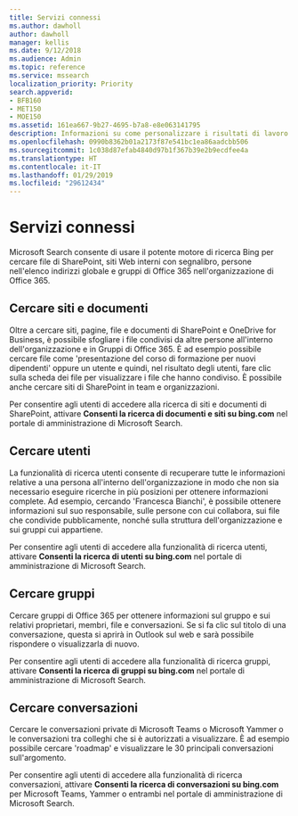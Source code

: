 ```yaml
---
title: Servizi connessi
ms.author: dawholl
author: dawholl
manager: kellis
ms.date: 9/12/2018
ms.audience: Admin
ms.topic: reference
ms.service: mssearch
localization_priority: Priority
search.appverid:
- BFB160
- MET150
- MOE150
ms.assetid: 161ea667-9b27-4695-b7a8-e8e063141795
description: Informazioni su come personalizzare i risultati di lavoro visualizzati quando si usa Microsoft Search.
ms.openlocfilehash: 0990b8362b01a2173f87e541bc1ea86aadcbb506
ms.sourcegitcommit: 1c038d87efab4840d97b1f367b39e2b9ecdfee4a
ms.translationtype: HT
ms.contentlocale: it-IT
ms.lasthandoff: 01/29/2019
ms.locfileid: "29612434"
---
```

# <a name="connected-services"></a>Servizi connessi

Microsoft Search consente di usare il potente motore di ricerca Bing per cercare file di SharePoint, siti Web interni con segnalibro, persone nell'elenco indirizzi globale e gruppi di Office 365 nell'organizzazione di Office 365.
  
## <a name="search-for-sites-and-documents"></a>Cercare siti e documenti

Oltre a cercare siti, pagine, file e documenti di SharePoint e OneDrive for Business, è possibile sfogliare i file condivisi da altre persone all'interno dell'organizzazione e in Gruppi di Office 365. È ad esempio possibile cercare file come 'presentazione del corso di formazione per nuovi dipendenti' oppure un utente e quindi, nel risultato degli utenti, fare clic sulla scheda dei file per visualizzare i file che hanno condiviso. È possibile anche cercare siti di SharePoint in team e organizzazioni.
  
Per consentire agli utenti di accedere alla ricerca di siti e documenti di SharePoint, attivare **Consenti la ricerca di documenti e siti su bing.com** nel portale di amministrazione di Microsoft Search. 
  
## <a name="search-for-people"></a>Cercare utenti

La funzionalità di ricerca utenti consente di recuperare tutte le informazioni relative a una persona all'interno dell'organizzazione in modo che non sia necessario eseguire ricerche in più posizioni per ottenere informazioni complete. Ad esempio, cercando 'Francesca Bianchi', è possibile ottenere informazioni sul suo responsabile, sulle persone con cui collabora, sui file che condivide pubblicamente, nonché sulla struttura dell'organizzazione e sui gruppi cui appartiene.
  
Per consentire agli utenti di accedere alla funzionalità di ricerca utenti, attivare **Consenti la ricerca di utenti su bing.com** nel portale di amministrazione di Microsoft Search. 
  
## <a name="search-for-groups"></a>Cercare gruppi

Cercare gruppi di Office 365 per ottenere informazioni sul gruppo e sui relativi proprietari, membri, file e conversazioni. Se si fa clic sul titolo di una conversazione, questa si aprirà in Outlook sul web e sarà possibile rispondere o visualizzarla di nuovo.
  
Per consentire agli utenti di accedere alla funzionalità di ricerca gruppi, attivare **Consenti la ricerca di gruppi su bing.com** nel portale di amministrazione di Microsoft Search. 
  
## <a name="search-for-conversations"></a>Cercare conversazioni

Cercare le conversazioni private di Microsoft Teams o Microsoft Yammer o le conversazioni tra colleghi che si è autorizzati a visualizzare. È ad esempio possibile cercare 'roadmap' e visualizzare le 30 principali conversazioni sull'argomento.
  
Per consentire agli utenti di accedere alla funzionalità di ricerca conversazioni, attivare **Consenti la ricerca di conversazioni su bing.com** per Microsoft Teams, Yammer o entrambi nel portale di amministrazione di Microsoft Search. 

  

